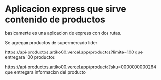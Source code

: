 # Aplicacion express que sirve contenido de productos

basicamente es una aplicacion de express con dos rutas.

Se agregan productos de supermercado lider

https://api-productos.artiko00.vercel.app/productos?limite=100 que entregara 100 productos

https://api-productos.artiko00.vercel.app/producto?sku=0000000000264 que entregara informacion del producto
